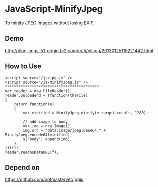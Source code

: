 JavaScript-MinifyJpeg
=====================

To minify JPEG images without losing EXIF.

Demo
--------
  <http://blog-imgs-51-origin.fc2.com/e/l/i/elicon/20130125115221442.html>

How to Use
--------
    <script source="/js/jpg.js" />
    <script source="/js/MinifyJpeg.js" />
    ******************************************
    var reader = new FileReader();
    reader.onloadend = (function(theFile)
    {
        return function(e)
        {
            var minified = MinifyJpeg.minify(e.target.result, 1280);

            // add image to body
            var img = new Image();
            img.src = "data:image/jpeg;base64," + MinifyJpeg.encode64(minified);
            $('body').append(img);
        }
    })(f);
    reader.readAsDataURL(f);

Depend on
--------
  <https://github.com/notmasteryet/jpgjs>